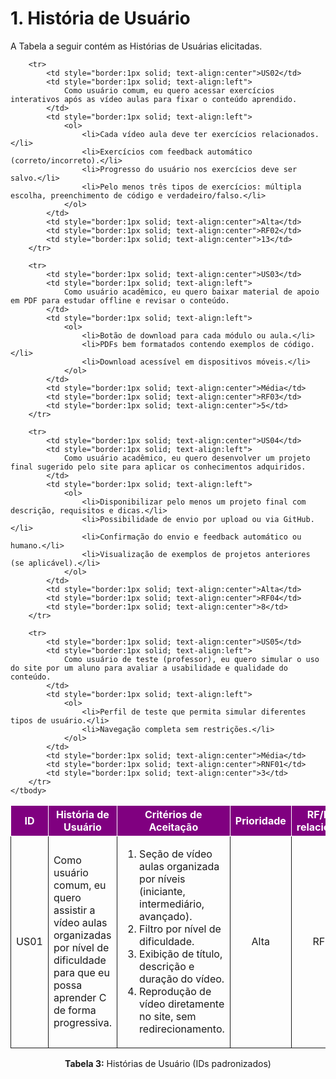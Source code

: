 # 1. História de Usuário

A Tabela a seguir contém as Histórias de Usuárias elicitadas. 

<table>
    <thead>
        <tr style="background-color: purple; color: white">
            <th style="border:1px solid; text-align:center">ID</th>
            <th style="border:1px solid; text-align:center">História de Usuário</th>
            <th style="border:1px solid; text-align:center">Critérios de Aceitação</th>
            <th style="border:1px solid; text-align:center">Prioridade</th>
            <th style="border:1px solid; text-align:center">RF/RNF relacionado</th>
            <th style="border:1px solid; text-align:center">Story Points</th>
        </tr>
    </thead>
    <tbody>
        <tr>
            <td style="border:1px solid; text-align:center">US01</td>
            <td style="border:1px solid; text-align:left">
                Como usuário comum, eu quero assistir a vídeo aulas organizadas por nível de dificuldade para que eu possa aprender C de forma progressiva.
            </td>
            <td style="border:1px solid; text-align:left">
                <ol>
                    <li>Seção de vídeo aulas organizada por níveis (iniciante, intermediário, avançado).</li>
                    <li>Filtro por nível de dificuldade.</li>
                    <li>Exibição de título, descrição e duração do vídeo.</li>
                    <li>Reprodução de vídeo diretamente no site, sem redirecionamento.</li>
                </ol>
            </td>
            <td style="border:1px solid; text-align:center">Alta</td>
            <td style="border:1px solid; text-align:center">RF01</td>
            <td style="border:1px solid; text-align:center">8</td>
        </tr>

        <tr>
            <td style="border:1px solid; text-align:center">US02</td>
            <td style="border:1px solid; text-align:left">
                Como usuário comum, eu quero acessar exercícios interativos após as vídeo aulas para fixar o conteúdo aprendido.
            </td>
            <td style="border:1px solid; text-align:left">
                <ol>
                    <li>Cada vídeo aula deve ter exercícios relacionados.</li>
                    <li>Exercícios com feedback automático (correto/incorreto).</li>
                    <li>Progresso do usuário nos exercícios deve ser salvo.</li>
                    <li>Pelo menos três tipos de exercícios: múltipla escolha, preenchimento de código e verdadeiro/falso.</li>
                </ol>
            </td>
            <td style="border:1px solid; text-align:center">Alta</td>
            <td style="border:1px solid; text-align:center">RF02</td>
            <td style="border:1px solid; text-align:center">13</td>
        </tr>

        <tr>
            <td style="border:1px solid; text-align:center">US03</td>
            <td style="border:1px solid; text-align:left">
                Como usuário acadêmico, eu quero baixar material de apoio em PDF para estudar offline e revisar o conteúdo.
            </td>
            <td style="border:1px solid; text-align:left">
                <ol>
                    <li>Botão de download para cada módulo ou aula.</li>
                    <li>PDFs bem formatados contendo exemplos de código.</li>
                    <li>Download acessível em dispositivos móveis.</li>
                </ol>
            </td>
            <td style="border:1px solid; text-align:center">Média</td>
            <td style="border:1px solid; text-align:center">RF03</td>
            <td style="border:1px solid; text-align:center">5</td>
        </tr>

        <tr>
            <td style="border:1px solid; text-align:center">US04</td>
            <td style="border:1px solid; text-align:left">
                Como usuário acadêmico, eu quero desenvolver um projeto final sugerido pelo site para aplicar os conhecimentos adquiridos.
            </td>
            <td style="border:1px solid; text-align:left">
                <ol>
                    <li>Disponibilizar pelo menos um projeto final com descrição, requisitos e dicas.</li>
                    <li>Possibilidade de envio por upload ou via GitHub.</li>
                    <li>Confirmação do envio e feedback automático ou humano.</li>
                    <li>Visualização de exemplos de projetos anteriores (se aplicável).</li>
                </ol>
            </td>
            <td style="border:1px solid; text-align:center">Alta</td>
            <td style="border:1px solid; text-align:center">RF04</td>
            <td style="border:1px solid; text-align:center">8</td>
        </tr>

        <tr>
            <td style="border:1px solid; text-align:center">US05</td>
            <td style="border:1px solid; text-align:left">
                Como usuário de teste (professor), eu quero simular o uso do site por um aluno para avaliar a usabilidade e qualidade do conteúdo.
            </td>
            <td style="border:1px solid; text-align:left">
                <ol>
                    <li>Perfil de teste que permita simular diferentes tipos de usuário.</li>
                    <li>Navegação completa sem restrições.</li>
                </ol>
            </td>
            <td style="border:1px solid; text-align:center">Média</td>
            <td style="border:1px solid; text-align:center">RNF01</td>
            <td style="border:1px solid; text-align:center">3</td>
        </tr>
    </tbody>
</table>

<div style="text-align:center">
    <p><b>Tabela 3:</b> Histórias de Usuário (IDs padronizados)</p>
</div>
